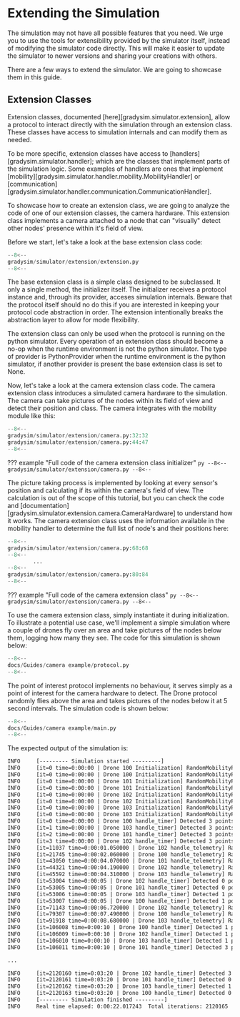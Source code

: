 # Extending the Simulation

The simulation may not have all possible features that you need. We urge you to
use the tools for extensibility provided by the simulator itself, instead of
modifying the simulator code directly. This will make it easier to update the
simulator to newer versions and sharing your creations with others.

There are a few ways to extend the simulator. We are going to showcase them
in this guide.

## Extension Classes

Extension classes, documented [here][gradysim.simulator.extension], allow a 
protocol to interact directly with the simulation through an extension class.
These classes have access to simulation internals and can modify them as needed.

To be more specific, extension classes have access to 
[handlers][gradysim.simulator.handler]; which are the classes that implement 
parts of the simulation logic. Some examples of handlers are ones that 
implement [mobility][gradysim.simulator.handler.mobility.MobilityHandler] or 
[communication][gradysim.simulator.handler.communication.CommunicationHandler].

To showcase how to create an extension class, we are going to analyze the code
of one of our extension classes, the camera hardware. This extension class
implements a camera attached to a node that can "visually" detect other nodes'
presence within it's field of view.

Before we start, let's take a look at the base extension class code:

```py title="Base extension class"
--8<--
gradysim/simulator/extension/extension.py
--8<--
```

The base extension class is a simple class designed to be subclassed. It only
a single method, the initializer itself. The initializer receives a protocol
instance and, through its provider, acceses simulation internals. Beware that
the protocol itself should no do this if you are interested in keeping your
protocol code abstraction in order. The extension intentionally breaks the 
abstraction layer to allow for mode flexibility.

The extension class can only be used when the protocol is running on the 
python simulator. Every operation of an extension class should become a
no-op when the runtime environment is not the python simulator. The type
of provider is PythonProvider when the runtime environment is the python
simulator, if another provider is present the base extension class is 
set to None.

Now, let's take a look at the camera extension class code. The camera
extension class introduces a simulated camera hardware to the simulation. The
camera can take pictures of the nodes within its field of view and detect
their position and class. The camera integrates with the mobility module 
like this:

```py title="Camera hardware extension class initializer"
--8<--
gradysim/simulator/extension/camera.py:32:32
gradysim/simulator/extension/camera.py:44:47
--8<--
```
??? example "Full code of the camera extension class initializer"
    ```py
    --8<--
    gradysim/simulator/extension/camera.py
    --8<--
    ```

The picture taking process is implemented by looking at every sensor's position
and calculating if its within the camera's field of view. The calculation is 
out of the scope of this tutorial, but you can check the code and 
[documentation][gradysim.simulator.extension.camera.CameraHardware] to 
understand how it works. The camera extension class uses the information
available in the mobility handler to determine the full list of node's and 
their positions here:

```py title="Camera hardware extension class using mobility handler"
--8<--
gradysim/simulator/extension/camera.py:68:68
--8<--
        ...
--8<--
gradysim/simulator/extension/camera.py:80:84
--8<--
```

??? example "Full code of the camera extension class"
    ```py
    --8<--
    gradysim/simulator/extension/camera.py
    --8<--
    ```

To use the camera extension class, simply instantiate it during initialization.
To illustrate a potential use case, we'll implement a simple simulation where
a couple of drones fly over an area and take pictures of the nodes below them,
logging how many they see. The code for this simulation is shown below:

```py title="Protocols using the camera hardware"
--8<--
docs/Guides/camera example/protocol.py
--8<--
```

The point of interest protocol implements no behaviour, it serves simply as a
point of interest for the camera hardware to detect. The Drone protocol randomly
flies above the area and takes pictures of the nodes below it at 5 second
intervals. The simulation code is shown below:

```py title="Simulation using the camera hardware"
--8<--
docs/Guides/camera example/main.py
--8<--
```

The expected output of the simulation is:

```txt
INFO     [--------- Simulation started ---------]
INFO     [it=0 time=0:00:00 | Drone 100 Initialization] RandomMobilityPlugin: Initiating a random trip
INFO     [it=0 time=0:00:00 | Drone 100 Initialization] RandomMobilityPlugin: traveling to waypoint (14.370034502815273, 12.48244048437983, 10.0)
INFO     [it=0 time=0:00:00 | Drone 101 Initialization] RandomMobilityPlugin: Initiating a random trip
INFO     [it=0 time=0:00:00 | Drone 101 Initialization] RandomMobilityPlugin: traveling to waypoint (-24.720737786286406, 32.04056460547929, 10.0)
INFO     [it=0 time=0:00:00 | Drone 102 Initialization] RandomMobilityPlugin: Initiating a random trip
INFO     [it=0 time=0:00:00 | Drone 102 Initialization] RandomMobilityPlugin: traveling to waypoint (-1.4705086519382746, 5.365903305621153, 10.0)
INFO     [it=0 time=0:00:00 | Drone 103 Initialization] RandomMobilityPlugin: Initiating a random trip
INFO     [it=0 time=0:00:00 | Drone 103 Initialization] RandomMobilityPlugin: traveling to waypoint (-22.70707551545876, -36.412604020078106, 10.0)
INFO     [it=0 time=0:00:00 | Drone 100 handle_timer] Detected 3 points of interest
INFO     [it=1 time=0:00:00 | Drone 103 handle_timer] Detected 3 points of interest
INFO     [it=2 time=0:00:00 | Drone 101 handle_timer] Detected 3 points of interest
INFO     [it=3 time=0:00:00 | Drone 102 handle_timer] Detected 3 points of interest
INFO     [it=11037 time=0:00:01.050000 | Drone 102 handle_telemetry] RandomMobilityPlugin: traveling to waypoint (30.939559651294985, 4.471458779580473, 10.0)
INFO     [it=21745 time=0:00:02.060000 | Drone 100 handle_telemetry] RandomMobilityPlugin: traveling to waypoint (10.641625971935532, -43.2282648851834, 10.0)
INFO     [it=43050 time=0:00:04.070000 | Drone 101 handle_telemetry] RandomMobilityPlugin: traveling to waypoint (37.52680363429771, 37.89473119809303, 10.0)
INFO     [it=44321 time=0:00:04.190000 | Drone 102 handle_telemetry] RandomMobilityPlugin: traveling to waypoint (17.293162626366794, 27.386533869882385, 10.0)
INFO     [it=45592 time=0:00:04.310000 | Drone 103 handle_telemetry] RandomMobilityPlugin: traveling to waypoint (-26.725198762915912, 8.771431035907064, 10.0)
INFO     [it=53004 time=0:00:05 | Drone 102 handle_timer] Detected 0 points of interest
INFO     [it=53005 time=0:00:05 | Drone 101 handle_timer] Detected 0 points of interest
INFO     [it=53006 time=0:00:05 | Drone 103 handle_timer] Detected 1 points of interest
INFO     [it=53007 time=0:00:05 | Drone 100 handle_timer] Detected 1 points of interest
INFO     [it=71143 time=0:00:06.720000 | Drone 102 handle_telemetry] RandomMobilityPlugin: traveling to waypoint (-26.91921588222399, 38.910668436612625, 10.0)
INFO     [it=79307 time=0:00:07.490000 | Drone 100 handle_telemetry] RandomMobilityPlugin: traveling to waypoint (-9.859851685045506, -22.136296678139523, 10.0)
INFO     [it=91918 time=0:00:08.680000 | Drone 103 handle_telemetry] RandomMobilityPlugin: traveling to waypoint (8.848617474256883, 18.21708387682807, 10.0)
INFO     [it=106008 time=0:00:10 | Drone 100 handle_timer] Detected 1 points of interest
INFO     [it=106009 time=0:00:10 | Drone 102 handle_timer] Detected 1 points of interest
INFO     [it=106010 time=0:00:10 | Drone 103 handle_timer] Detected 1 points of interest
INFO     [it=106011 time=0:00:10 | Drone 101 handle_timer] Detected 3 points of interest

...

INFO     [it=2120160 time=0:03:20 | Drone 102 handle_timer] Detected 3 points of interest
INFO     [it=2120161 time=0:03:20 | Drone 101 handle_timer] Detected 0 points of interest
INFO     [it=2120162 time=0:03:20 | Drone 103 handle_timer] Detected 1 points of interest
INFO     [it=2120163 time=0:03:20 | Drone 100 handle_timer] Detected 0 points of interest
INFO     [--------- Simulation finished ---------]
INFO     Real time elapsed: 0:00:22.017243	Total iterations: 2120165	Simulation time: 0:03:20.010000
```